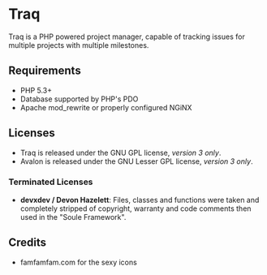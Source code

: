 Traq
======

Traq is a PHP powered project manager, capable of tracking issues for multiple projects with multiple milestones.

Requirements
------------

- PHP 5.3+
- Database supported by PHP's PDO
- Apache mod_rewrite or properly configured NGiNX

Licenses
-------

* Traq is released under the GNU GPL license, _version 3 only_.
* Avalon is released under the GNU Lesser GPL license, _version 3 only_.

### Terminated Licenses ###

* **devxdev / Devon Hazelett**: 
  Files, classes and functions were taken and completely stripped of copyright, warranty and code comments then used in the "Soule Framework".

Credits
-------

- famfamfam.com for the sexy icons